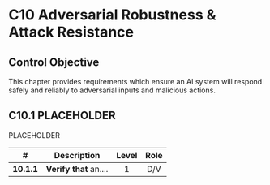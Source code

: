 # C10 Adversarial Robustness & Attack Resistance

## Control Objective

This chapter provides requirements which ensure an AI system will respond safely and reliably to adversarial inputs and malicious actions.

## C10.1 PLACEHOLDER

PLACEHOLDER

| # | Description | Level | Role |
|:--------:|---------------------------------------------------------------------------------------------------------------------|:---:|:---:|
| **10.1.1** | **Verify that** an.... | 1   | D/V |
